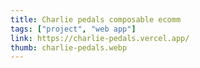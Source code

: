 ```yaml
---
title: Charlie pedals composable ecomm
tags: ["project", "web app"]
link: https://charlie-pedals.vercel.app/
thumb: charlie-pedals.webp
---
```

